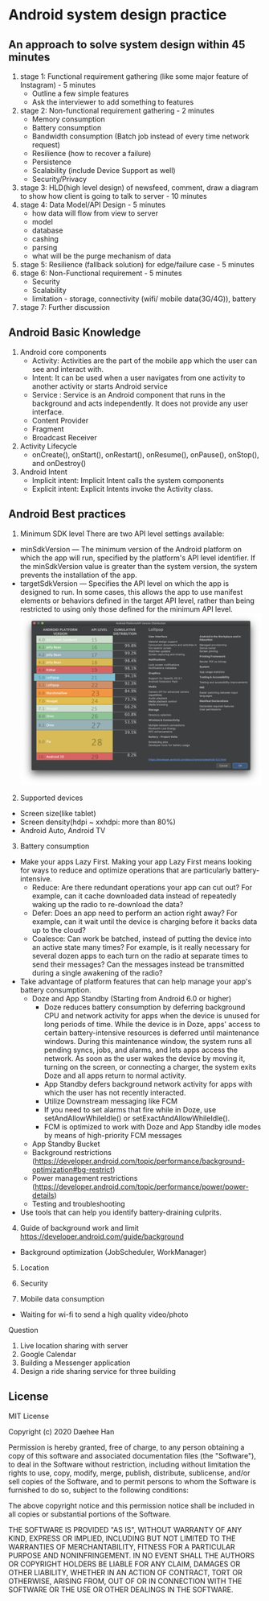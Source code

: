 # Android system design practice

## An approach to solve system design within 45 minutes
1. stage 1: Functional requirement gathering (like some major feature of Instagram) - 5 minutes
    - Outline a few simple features
    - Ask the interviewer to add something to features
2. stage 2: Non-functional requirement gathering - 2 minutes
    - Memory consumption
    - Battery consumption
    - Bandwidth consumption (Batch job instead of every time network request)
    - Resilience (how to recover a failure)
    - Persistence
    - Scalability (include Device Support as well)
    - Security/Privacy
3. stage 3: HLD(high level design) of newsfeed, comment, draw a diagram to show how client is going to talk to server - 10 minutes
4. stage 4: Data Model/API Design - 5 minutes
    - how data will flow from view to server
    - model
    - database
    - cashing
    - parsing
    - what will be the purge mechanism of data
5. stage 5: Resilience (fallback solution) for edge/failure case - 5 minutes 
6. stage 6: Non-Functional requirement - 5 minutes
    - Security
    - Scalability
    - limitation - storage, connectivity (wifi/ mobile data(3G/4G)), battery
7. stage 7: Further discussion

## Android Basic Knowledge
1. Android core components
    - Activity: Activities are the part of the mobile app which the user can see and interact with.
    - Intent: It can be used when a user navigates from one activity to another activity or starts Android service 
    - Service : Service is an Android component that runs in the background and acts independently. It does not provide any user interface.
    - Content Provider
    - Fragment
    - Broadcast Receiver
2. Activity Lifecycle
    - onCreate(), onStart(), onRestart(), onResume(), onPause(), onStop(), and onDestroy()
3. Android Intent 
    - Implicit intent: Implicit Intent calls the system components
    - Explicit intent: Explicit Intents invoke the Activity class.

## Android Best practices
1. Minimum SDK level
There are two API level settings available:
- minSdkVersion — The minimum version of the Android platform on which the app will run, specified by the platform's API level identifier.
If the minSdkVersion value is greater than the system version, the system prevents the installation of the app.
- targetSdkVersion — Specifies the API level on which the app is designed to run. In some cases, this allows the app to use manifest elements or behaviors defined in the target API level, rather than being restricted to using only those defined for the minimum API level.
![Android Min API version stat](https://github.com/booknara/playground/blob/master/src/main/java/com/booknara/design/android/API_version.png)
2. Supported devices
- Screen size(like tablet)
- Screen density(hdpi ~ xxhdpi: more than 80%)
- Android Auto, Android TV 

3. Battery consumption
- Make your apps Lazy First. Making your app Lazy First means looking for ways to reduce and optimize operations that are particularly battery-intensive.
    - Reduce: Are there redundant operations your app can cut out? For example, can it cache downloaded data instead of repeatedly waking up the radio to re-download the data?
    - Defer: Does an app need to perform an action right away? For example, can it wait until the device is charging before it backs data up to the cloud?
    - Coalesce: Can work be batched, instead of putting the device into an active state many times? For example, is it really necessary for several dozen apps to each turn on the radio at separate times to send their messages? Can the messages instead be transmitted during a single awakening of the radio?
- Take advantage of platform features that can help manage your app's battery consumption.
    - Doze and App Standby (Starting from Android 6.0 or higher)
        - Doze reduces battery consumption by deferring background CPU and network activity for apps when the device is unused for long periods of time. While the device is in Doze, apps' access to certain battery-intensive resources is deferred until maintenance windows. During this maintenance window, the system runs all pending syncs, jobs, and alarms, and lets apps access the network. As soon as the user wakes the device by moving it, turning on the screen, or connecting a charger, the system exits Doze and all apps return to normal activity.
        - App Standby defers background network activity for apps with which the user has not recently interacted.
        - Utilize Downstream messaging like FCM
        - If you need to set alarms that fire while in Doze, use setAndAllowWhileIdle() or setExactAndAllowWhileIdle().
        - FCM is optimized to work with Doze and App Standby idle modes by means of high-priority FCM messages
    - App Standby Bucket
    - Background restrictions (https://developer.android.com/topic/performance/background-optimization#bg-restrict)
    - Power management restrictions (https://developer.android.com/topic/performance/power/power-details)
    - Testing and troubleshooting  
- Use tools that can help you identify battery-draining culprits.

4. Guide of background work and limit
https://developer.android.com/guide/background
- Background optimization (JobScheduler, WorkManager)

5. Location

6. Security

7. Mobile data consumption
- Waiting for wi-fi to send a high quality video/photo

Question
1. Live location sharing with server
2. Google Calendar
3. Building a Messenger application
4. Design a ride sharing service for three building

License
-------
MIT License

Copyright (c) 2020 Daehee Han

Permission is hereby granted, free of charge, to any person obtaining a copy
of this software and associated documentation files (the "Software"), to deal
in the Software without restriction, including without limitation the rights
to use, copy, modify, merge, publish, distribute, sublicense, and/or sell
copies of the Software, and to permit persons to whom the Software is
furnished to do so, subject to the following conditions:

The above copyright notice and this permission notice shall be included in all
copies or substantial portions of the Software.

THE SOFTWARE IS PROVIDED "AS IS", WITHOUT WARRANTY OF ANY KIND, EXPRESS OR
IMPLIED, INCLUDING BUT NOT LIMITED TO THE WARRANTIES OF MERCHANTABILITY,
FITNESS FOR A PARTICULAR PURPOSE AND NONINFRINGEMENT. IN NO EVENT SHALL THE
AUTHORS OR COPYRIGHT HOLDERS BE LIABLE FOR ANY CLAIM, DAMAGES OR OTHER
LIABILITY, WHETHER IN AN ACTION OF CONTRACT, TORT OR OTHERWISE, ARISING FROM,
OUT OF OR IN CONNECTION WITH THE SOFTWARE OR THE USE OR OTHER DEALINGS IN THE
SOFTWARE.
